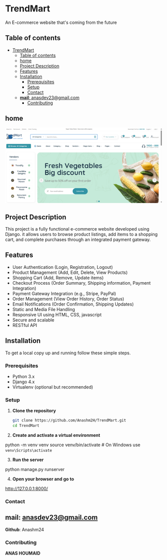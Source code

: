 # TrendMart

An E-commerce website that's coming from the future

## Table of contents

- [TrendMart](#trendmart)
  - [Table of contents](#table-of-contents)
  - [home](#home)
  - [Project Description](#project-description)
  - [Features](#features)
  - [Installation](#installation)
    - [Prerequisites](#prerequisites)
    - [Setup](#setup)
    - [Contact](#contact)
  - [**mail**: anasdev23@gmail.com](#mail-anasdev23gmailcom)
    - [Contributing](#contributing)

## home

![image](https://github.com/AnasHm23/TrendMart/blob/main/static/assets/imgs/main1.png)

## Project Description

This project is a fully functional e-commerce website developed using Django. it allows users to browse product listings, add items to a shopping cart, and complete purchases through an integrated payment gateway.

## Features

- User Authentication (Login, Registration, Logout)
- Product Management (Add, Edit, Delete, View Products)
- Shopping Cart (Add, Remove, Update items)
- Checkout Process (Order Summary, Shipping information, Payment Integration)
- Payment Gateway Integration (e.g., Stripe, PayPal)
- Order Management (View Order History, Order Status)
- Email Notifications (Order Confirmation, Shipping Updates)
- Static and Media File Handling
- Responsive UI using HTML, CSS, javascript
- Secure and scalable
- RESTful API

## Installation

To get a local copy up and running follow these simple steps.

### Prerequisites

- Python 3.x
- Django 4.x
- Virtualenv (optional but recommended)

### Setup

1. **Clone the repository**

   ```sh
   git clone https://github.com/Anashm2H/TrendMart.git
   cd TrendMart

2. **Create and activate a virtual environment**

python -m venv venv
source venv/bin/activate  # On Windows use `venv\Scripts\activate`

3. **Run the server**

python manage.py runserver

4. **Open your browser and go to**

http://127.0.0.1:8000/

### Contact

**mail**: anasdev23@gmail.com
--
**Github**: Anashm24


### Contributing

**ANAS HOUMAID**
